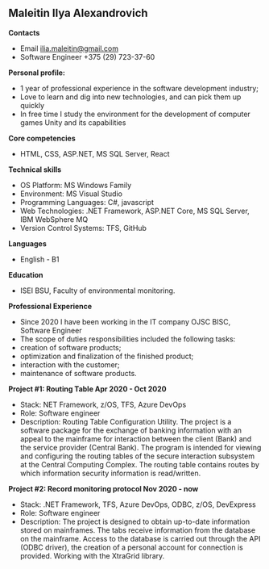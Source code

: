 ## Maleitin Ilya Alexandrovich
**Contacts**
* Email ilia.maleitin@gmail.com
* Software Engineer	+375 (29) 723-37-60

**Personal profile:**
* 1 year of professional experience in the software development industry;
* Love to learn and dig into new technologies, and can pick them up quickly
* In free time I study the environment for the development of computer games Unity and its capabilities	

**Core competencies**	
* HTML, CSS, ASP.NET, MS SQL Server, React

**Technical skills**
* OS Platform:	MS Windows Family
* Environment:	MS Visual Studio
* Programming Languages:	С#, javascript
* Web Technologies:	.NET Framework, ASP.NET Core, MS SQL Server, IBM WebSphere MQ
* Version Control Systems:	TFS, GitHub

**Languages**
* English - B1

**Education**
* ISEI BSU, Faculty of environmental monitoring.

**Professional Experience**
* Since 2020 I have been working in the IT company OJSC BISC, Software Engineer
* The scope of duties responsibilities included the following tasks:
* creation of software products;
* optimization and finalization of the finished product;
* interaction with the customer;
* maintenance of software products.

**Project #1: Routing Table	Apr 2020 - Oct 2020**
* Stack:	NET Framework, z/OS, TFS, Azure DevOps
* Role:	Software engineer
* Description:	Routing Table Configuration Utility. The project is a software package for the exchange of banking information with an appeal to the mainframe for interaction between the client (Bank) and the service  provider (Central Bank).
The program is intended for viewing and configuring the routing tables of the secure interaction subsystem at the Central Computing Complex. The routing table contains routes by which information security information is read/written.

**Project #2: Record monitoring protocol	Nov 2020 - now**
* Stack:	.NET Framework, TFS, Azure DevOps, ODBC, z/OS, DevExpress
* Role:	Software engineer
* Description:	The project is designed to obtain up-to-date information stored on mainframes.
The tabs receive information from the database on the mainframe. Access to the database is carried out through the API (ODBC driver), the creation of a personal account for connection is provided. Working with the XtraGrid library.
